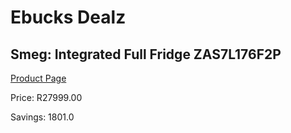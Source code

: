 
# Ebucks Dealz
## Smeg: Integrated Full Fridge ZAS7L176F2P
[Product Page](https://www.ebucks.com/web/shop/productSelected.do?prodId=1183675665&catId=704986856)

Price: R27999.00

Savings: 1801.0


	